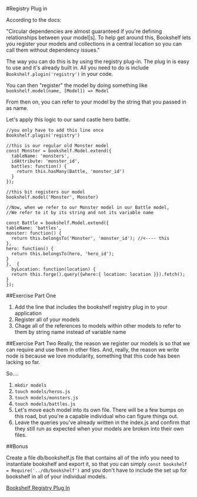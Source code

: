   #Registry Plug in

  According to the docs: 

  "Circular dependencies are almost guaranteed if you're defining relationships between your model[s]. To help get around this, Bookshelf lets you register your models and collections in a central location so you can call them without dependency issues."

  The way you can do this is by using the registry plug-in. The plug in is easy to use and it's already built in. All you need to do is include `Bookshelf.plugin('registry')` in your code.

  You can then "register" the model by doing something like
  `bookshelf.model(name, [Model]) => Model`

  From then on, you can refer to your model by the string that you passed in as name.

  Let's apply this logic to our sand castle hero battle.

  ```
  //you only have to add this line once
  Bookshelf.plugin('registry')

  //this is our regular old Monster model
  const Monster = bookshelf.Model.extend({
    tableName: 'monsters',
    idAttribute: 'monster_id',
    battles: function() {
      return this.hasMany(Battle, 'monster_id')
    }
  });

  //this bit registers our model
  bookshelf.model('Monster', Monster)

  //Now, when we refer to our Monster model in our Battle model,
  //We refer to it by its string and not its variable name

  const Battle = bookshelf.Model.extend({
  tableName: 'battles',
  monster: function() {
    return this.belongsTo('Monster', 'monster_id'); //<---- this 
  },
  hero: function() {
    return this.belongsTo(hero, 'hero_id');
  }
},  {
    byLocation: function(location) {
    return this.forge().query({where:{ location: location }}).fetch();
  }
});

  ``` 

  ##Exercise Part One
  1. Add the line that includes the bookshelf registry plug in to your application
  1. Register all of your models
  1. Chage all of the references to models within other models to refer to them by string name instead of variable name

  ##Exercise Part Two
  Really, the reason we register our models is so that we can require and  use them in other files. And, really, the reason we write node is because we love modularity, something that this code has been lacking so far.

  So....

  1. `mkdir models`
  1. `touch models/heros.js`
  1. `touch models/monsters.js`
  1. `touch models/battles.js`
  1. Let's move each model into its own file. There will be a few bumps on this road, but you're a capable individual who can figure things out.
  1. Leave the queries you've already written in the index.js and confirm that they still run as expected when your models are broken into their own files.

  ##Bonus

  Create a file db/bookshelf.js file that contains all of the info you need to instantiate bookshelf and export it, so that you can simply `const bookshelf = Require('../db/bookshelf')` and you don't have to include the set up for bookshelf in all of your individual models.

  [Bookshelf Registry Plug In](https://github.com/tgriesser/bookshelf/wiki/Plugin:-Model-Registry)